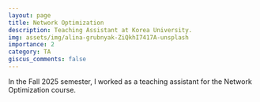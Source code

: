 ```yaml
---
layout: page
title: Network Optimization
description: Teaching Assistant at Korea University.
img: assets/img/alina-grubnyak-ZiQkhI7417A-unsplash
importance: 2
category: TA
giscus_comments: false
---
```


In the Fall 2025 semester, I worked as a teaching assistant for the Network Optimization course.